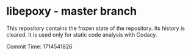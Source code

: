 # libepoxy - master branch

This repository contains the frozen state of the repository.
Its history is cleared. It is used only for static code
analysis with Codacy.

Commit Time: 1714541826